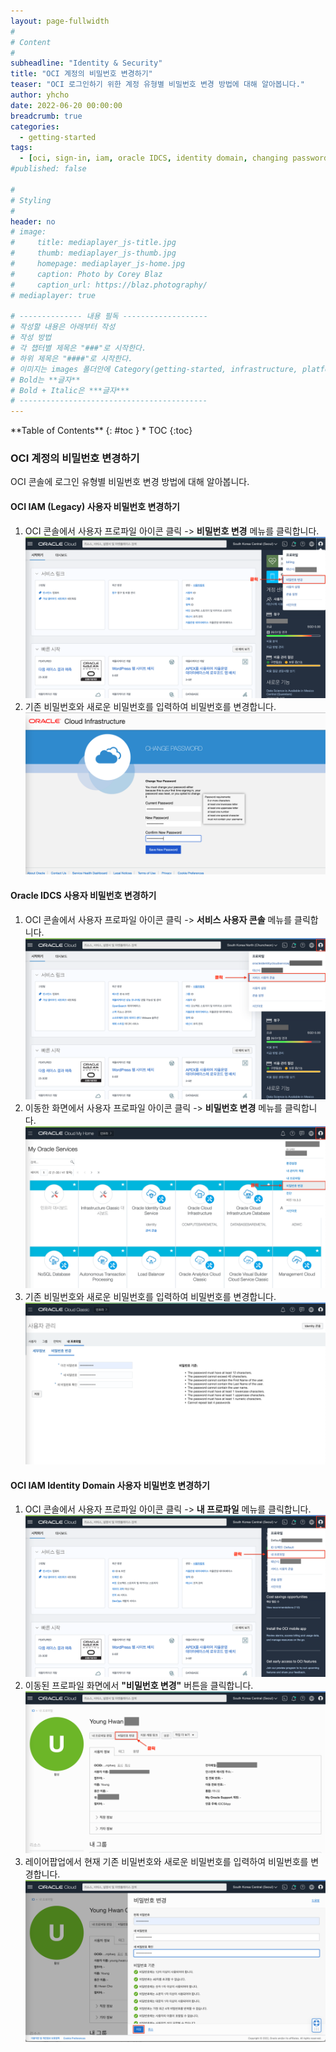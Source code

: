 ```yaml
---
layout: page-fullwidth
#
# Content
#
subheadline: "Identity & Security"
title: "OCI 계정의 비밀번호 변경하기"
teaser: "OCI 로그인하기 위한 계정 유형별 비밀번호 변경 방법에 대해 알아봅니다."
author: yhcho
date: 2022-06-20 00:00:00
breadcrumb: true
categories:
  - getting-started
tags:
  - [oci, sign-in, iam, oracle IDCS, identity domain, changing password, password]
#published: false

#
# Styling
#
header: no
# image:
#     title: mediaplayer_js-title.jpg
#     thumb: mediaplayer_js-thumb.jpg
#     homepage: mediaplayer_js-home.jpg
#     caption: Photo by Corey Blaz
#     caption_url: https://blaz.photography/
# mediaplayer: true

# -------------- 내용 필독 -------------------
# 작성할 내용은 아래부터 작성
# 작성 방법
# 각 챕터별 제목은 "###"로 시작한다.
# 하위 제목은 "####"로 시작한다.
# 이미지는 images 폴더안에 Category(getting-started, infrastructure, platform, database, aiml)에 넣고 사용 시 "../../images/카테고리명/이미지" 형태로 참조한다.
# Bold는 **글자**
# Bold + Italic은 ***글자***
# ------------------------------------------
---
```


<div class="panel radius" markdown="1">
**Table of Contents**
{: #toc }
*  TOC
{:toc}
</div>

### OCI 계정의 비밀번호 변경하기
OCI 콘솔에 로그인 유형별 비밀번호 변경 방법에 대해 알아봅니다.

#### OCI IAM (Legacy) 사용자 비밀번호 변경하기
1. OCI 콘솔에서 사용자 프로파일 아이콘 클릭 -> **비밀번호 변경** 메뉴를 클릭합니다.
   ![OLD IAM 비밀번호 변경 #1](/assets/img/getting-started/2022/oci-old-iam-change-password-1.png)
2. 기존 비밀번호와 새로운 비밀번호를 입력하여 비밀번호를 변경합니다.
   ![OLD IAM 비밀번호 변경 #2](/assets/img/getting-started/2022/oci-old-iam-change-password-2.png)

#### Oracle IDCS 사용자 비밀번호 변경하기
1. OCI 콘솔에서 사용자 프로파일 아이콘 클릭 -> **서비스 사용자 콘솔** 메뉴를 클릭합니다.
   ![IDCS 비밀번호 변경 #1](/assets/img/getting-started/2022/oci-idcs-change-password-1.png)
2. 이동한 화면에서 사용자 프로파일 아이콘 클릭 -> **비밀번호 변경** 메뉴를 클릭합니다.
   ![IDCS 비밀번호 변경 #2](/assets/img/getting-started/2022/oci-idcs-change-password-2.png)
3. 기존 비밀번호와 새로운 비밀번호를 입력하여 비밀번호를 변경합니다.
   ![IDCS 비밀번호 변경 #3](/assets/img/getting-started/2022/oci-idcs-change-password-3.png)

#### OCI IAM Identity Domain 사용자 비밀번호 변경하기
1. OCI 콘솔에서 사용자 프로파일 아이콘 클릭 -> **내 프로파일** 메뉴를 클릭합니다.
   ![NEW IAM 비밀번호 변경 #1](/assets/img/getting-started/2022/oci-new-iam-change-password-1.png)
2. 이동된 프로파일 화면에서 **"비밀번호 변경"** 버튼을 클릭합니다.
   ![NEW IAM 비밀번호 변경 #2](/assets/img/getting-started/2022/oci-new-iam-change-password-2.png)
3. 레이어팝업에서 현재 기존 비밀번호와 새로운 비밀번호를 입력하여 비밀번호를 변경합니다.
   ![NEW IAM 비밀번호 변경 #3](/assets/img/getting-started/2022/oci-new-iam-change-password-3.png)

